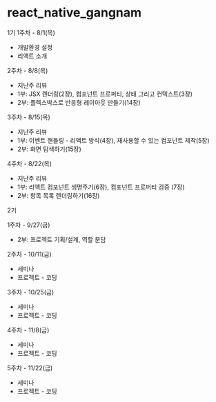 # react_native_gangnam

1기
1주차 - 8/1(목)
- 개발환경 설정 
- 리액트 소개

2주차 - 8/8(목)
- 지난주 리뷰 
- 1부: JSX 렌더링(2장), 컴포넌트 프로퍼티, 상태 그리고 컨텍스트(3장) 
- 2부: 플렉스박스로 반응형 레이아웃 만들기(14장)

3주차 - 8/15(목)
- 지난주 리뷰
- 1부: 이벤트 핸들링 - 리액트 방식(4장), 재사용할 수 있는 컴포넌트 제작(5장)
- 2부: 화면 탐색하기(15장)

4주차 - 8/22(목)
- 지난주 리뷰
- 1부: 리액트 컴포넌트 생명주기(6장), 컴포넌트 프로퍼티 검증 (7장)
- 2부: 항목 목록 렌더링하기(16장)


2기

1주차 - 9/27(금)
- 2부: 프로젝트 기획/설계, 역할 분담

2주차 - 10/11(금)
- 세미나
- 프로젝트 - 코딩

3주차 - 10/25(금)
- 세미나
- 프로젝트 - 코딩

4주차 - 11/8(금)
- 세미나
- 프로젝트 - 코딩

5주차 - 11/22(금)
- 세미나
- 프로젝트 - 코딩
